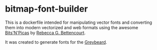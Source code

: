 # bitmap-font-builder

This is a dockerfile intended for manipulating vector fonts and converting them into modern vectorized and web formats using the awesome [Bits'N'Picas](https://github.com/kreativekorp/bitsnpicas) by [Rebecca G. Bettencourt](http://www.kreativekorp.com/).

It was created to generate fonts for the [Greybeard](https://github.com/flowchartsman/greybeard).
